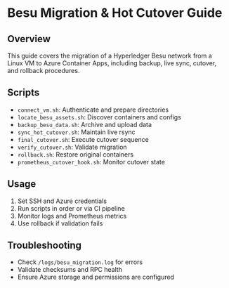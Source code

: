 # Besu Migration & Hot Cutover Guide

## Overview
This guide covers the migration of a Hyperledger Besu network from a Linux VM to Azure Container Apps, including backup, live sync, cutover, and rollback procedures.

## Scripts
- `connect_vm.sh`: Authenticate and prepare directories
- `locate_besu_assets.sh`: Discover containers and configs
- `backup_besu_data.sh`: Archive and upload data
- `sync_hot_cutover.sh`: Maintain live rsync
- `final_cutover.sh`: Execute cutover sequence
- `verify_cutover.sh`: Validate migration
- `rollback.sh`: Restore original containers
- `prometheus_cutover_hook.sh`: Monitor cutover state

## Usage
1. Set SSH and Azure credentials
2. Run scripts in order or via CI pipeline
3. Monitor logs and Prometheus metrics
4. Use rollback if validation fails

## Troubleshooting
- Check `/logs/besu_migration.log` for errors
- Validate checksums and RPC health
- Ensure Azure storage and permissions are configured
